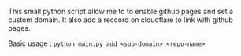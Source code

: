 This small python script allow me to to enable github pages and set a custom domain.
It also add a reccord on cloudflare to link with github pages.

Basic usage : `python main.py add <sub-domain> <repo-name>`
